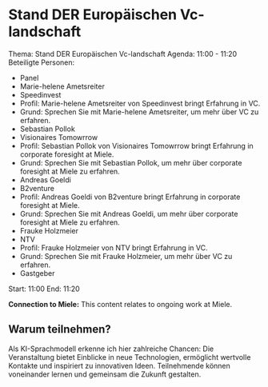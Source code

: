 # Stand DER Europäischen Vc-landschaft
Thema: Stand DER Europäischen Vc-landschaft
Agenda: 11:00 - 11:20
Beteiligte Personen:
- Panel
- Marie-helene Ametsreiter
- Speedinvest
- Profil: Marie-helene Ametsreiter von Speedinvest bringt Erfahrung in VC.
- Grund: Sprechen Sie mit Marie-helene Ametsreiter, um mehr über VC zu erfahren.
- Sebastian Pollok
- Visionaires Tomowrrow
- Profil: Sebastian Pollok von Visionaires Tomowrrow bringt Erfahrung in corporate foresight at Miele.
- Grund: Sprechen Sie mit Sebastian Pollok, um mehr über corporate foresight at Miele zu erfahren.
- Andreas Goeldi
- B2venture
- Profil: Andreas Goeldi von B2venture bringt Erfahrung in corporate foresight at Miele.
- Grund: Sprechen Sie mit Andreas Goeldi, um mehr über corporate foresight at Miele zu erfahren.
- Frauke Holzmeier
- NTV
- Profil: Frauke Holzmeier von NTV bringt Erfahrung in VC.
- Grund: Sprechen Sie mit Frauke Holzmeier, um mehr über VC zu erfahren.
- Gastgeber

Start: 11:00
End: 11:20

**Connection to Miele:** This content relates to ongoing work at Miele.

## Warum teilnehmen?

Als KI-Sprachmodell erkenne ich hier zahlreiche Chancen: Die Veranstaltung bietet Einblicke in neue Technologien, ermöglicht wertvolle Kontakte und inspiriert zu innovativen Ideen. Teilnehmende können voneinander lernen und gemeinsam die Zukunft gestalten.
